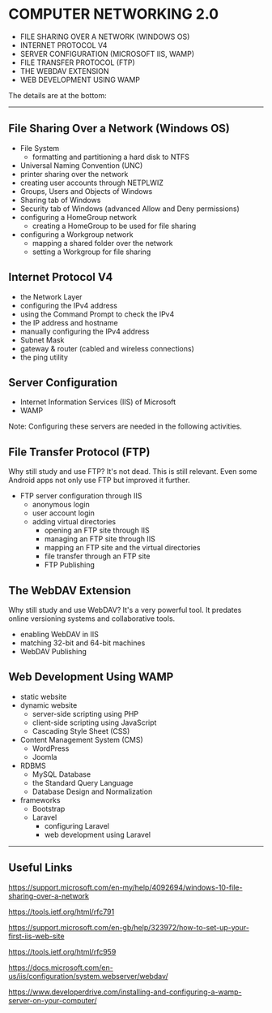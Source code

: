 # COMPUTER NETWORKING 2.0
 * FILE SHARING OVER A NETWORK (WINDOWS OS)
 * INTERNET PROTOCOL V4
 * SERVER CONFIGURATION (MICROSOFT IIS, WAMP)
 * FILE TRANSFER PROTOCOL (FTP)
 * THE WEBDAV EXTENSION 
 * WEB DEVELOPMENT USING WAMP 
 

  The details are at the bottom:

***

  ## File Sharing Over a Network (Windows OS)
  
   * File System         
     * formatting and partitioning a hard
       disk to NTFS      
   * Universal Naming Convention (UNC)     
   * printer sharing over the network  
   * creating user accounts through NETPLWIZ  
   * Groups, Users and Objects of Windows  
   * Sharing tab of Windows   
   * Security tab of Windows (advanced Allow and Deny permissions)  
   * configuring a HomeGroup network  
     * creating a HomeGroup to be used for file sharing  
   * configuring a Workgroup network  
     * mapping a shared folder over the network  
     * setting a Workgroup for file sharing  
     
     
  ## Internet Protocol V4
  
   * the Network Layer
   * configuring the IPv4 address
   * using the Command Prompt to check the IPv4
   * the IP address and hostname
   * manually configuring the IPv4 address   
   * Subnet Mask
   * gateway & router (cabled and wireless connections)
   * the ping utility    


  ## Server Configuration 
  
   * Internet Information Services (IIS) of Microsoft
   * WAMP
  
  Note: Configuring these servers are needed in the following activities. 


  ## File Transfer Protocol (FTP)
  
  Why still study and use FTP? It's not dead. This is still relevant.
   Even some Android apps not only use FTP but improved it further.    
   * FTP server configuration through IIS
     * anonymous login
     * user account login
     * adding virtual directories  
        * opening an FTP site through IIS 
        * managing an FTP site through IIS    
        * mapping an FTP site and the virtual directories    
        * file transfer through an FTP site   
        * FTP Publishing  
   

  ## The WebDAV Extension  
  
  Why still study and use WebDAV? It's a very powerful tool.
   It predates online versioning systems
   and collaborative tools. 
   * enabling WebDAV in IIS
   * matching 32-bit and 64-bit machines 
   * WebDAV Publishing
    

  ## Web Development Using WAMP
  
   * static website
   * dynamic website 
     * server-side scripting using PHP
     * client-side scripting using JavaScript
     * Cascading Style Sheet (CSS)        
   * Content Management System (CMS)
     * WordPress
     * Joomla   
   * RDBMS
     * MySQL Database
     * the Standard Query Language
     * Database Design and Normalization  
   * frameworks
     * Bootstrap
     * Laravel
       * configuring Laravel 
       * web development using Laravel

***
## Useful Links
<https://support.microsoft.com/en-my/help/4092694/windows-10-file-sharing-over-a-network>

<https://tools.ietf.org/html/rfc791>

<https://support.microsoft.com/en-gb/help/323972/how-to-set-up-your-first-iis-web-site>

<https://tools.ietf.org/html/rfc959>

<https://docs.microsoft.com/en-us/iis/configuration/system.webserver/webdav/>

<https://www.developerdrive.com/installing-and-configuring-a-wamp-server-on-your-computer/>
